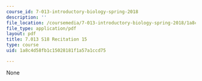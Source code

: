 ```yaml
---
course_id: 7-013-introductory-biology-spring-2018
description: ''
file_location: /coursemedia/7-013-introductory-biology-spring-2018/1a8c4d58fb1c15028181f1a57a1ccd75_MIT7_013s18R15Q.pdf
file_type: application/pdf
layout: pdf
title: 7.013 S18 Recitation 15
type: course
uid: 1a8c4d58fb1c15028181f1a57a1ccd75

---
```

None